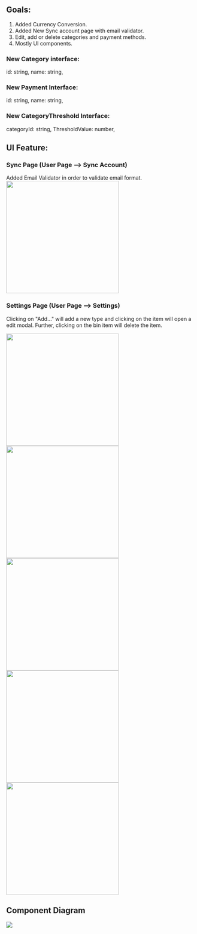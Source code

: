 ## Goals: 
1. Added Currency Conversion.
2. Added New Sync account page with email validator.
3. Edit, add or delete categories and payment methods.
4. Mostly UI components.

### New Category interface: 

id: string,
name: string,

### New Payment Interface:

id: string,
name: string,

### New CategoryThreshold Interface:

categoryId: string,
ThresholdValue: number,



## UI Feature:

### Sync Page (User Page --> Sync Account)

Added Email Validator in order to validate email format.
<img src = "images/IMG-1684.PNG" width ="300" />


### Settings Page (User Page --> Settings)

Clicking on "Add..." will add a new type and clicking on the item will open a edit modal. Further, clicking on the bin item will delete the item.

<img src = "images/IMG-1685.PNG" width ="300" /><img src = "images/IMG-1687.PNG" width ="300" /><img src = "images/IMG-1697.PNG" width ="300" />
<img src = "images/IMG-1688.PNG" width ="300" /><img src = "images/IMG-1689.PNG" width ="300" />






## Component Diagram

<img src = "images/classDiagram.png" />

